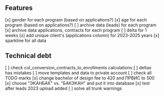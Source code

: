 ## Features
[x] gender for each program (based on applications?)
[x] age for each program (based on applications?)
[ ] archive data (leads) for each program
[x] archive data applications, contracts for each program
[ ] delta for 1 weeks
[x] add unique client's (applications column) for 2023-2025 years
[x] sparkline for all data

## Technical debt
[ ] check col_conversion_contracts_to_enrollments calculations
[ ] deltas has mistakes
[ ] move templates and data to private account
[ ] check all TODO marks
[x] change bachelor of design fee to 420 and ПРВИС to 500
[x] choose "ЭКАНБАК" vs. "БАКЭКАН" and put it into database
[x] test after leads 2023 upload added
[ ] solve all trunk warnings
